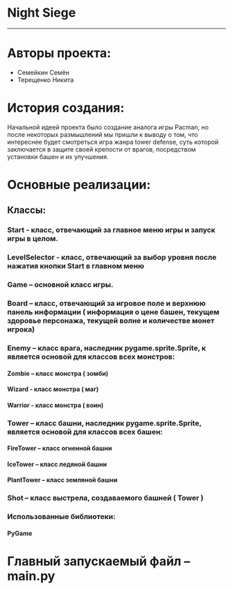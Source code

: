 # Night Siege
-------------------------------------------------
# Авторы проекта:
- Семейкин Семён
- Терещенко Никита

# История создания:
Начальной идеей проекта было создание аналога игры Pacman, но после некоторых размышлений мы пришли к выводу о том, что интереснее будет смотреться игра жанра tower defense, суть которой заключается в защите своей крепости от врагов, посредством установки башен и их улучшения. 
# Основные реализации:
## Классы: 
### Start - класс, отвечающий за главное меню игры и запуск игры в целом.
### LevelSelector - класс, отвечающий за выбор уровня после нажатия кнопки Start в главном меню
### Game – основной класс игры.
### Board – класс, отвечающий за игровое поле и верхнюю панель информации ( информация о цене башен, текущем здоровье персонажа, текущей волне и количестве монет игрока)
### Enemy – класс врага, наследник pygame.sprite.Sprite, к является основой для классов всех монстров:
#### Zombie – класс монстра ( зомби)
#### Wizard -  класс монстра ( маг)
#### Warrior - класс монстра ( воин)
### Tower – класс башни, наследник pygame.sprite.Sprite, является основой для классов всех башен:
#### FireTower – класс огненной башни
#### IceTower – класс ледяной башни
#### PlantTower – класс земляной башни
### Shot – класс выстрела, создаваемого башней ( Tower )
### Использованные библиотеки:
#### PyGame
# Главный запускаемый файл – main.py
